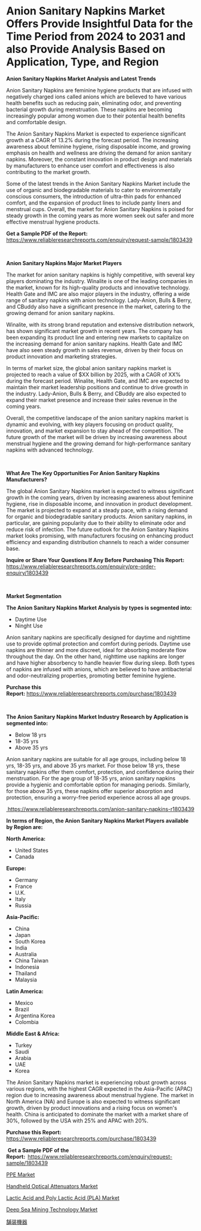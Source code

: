 <p><h1>Anion Sanitary Napkins Market Offers Provide Insightful Data for the Time Period from 2024 to 2031 and also Provide Analysis Based on Application, Type, and Region</h1></p><p><strong>Anion Sanitary Napkins Market Analysis and Latest Trends</strong></p>
<p><p>Anion Sanitary Napkins are feminine hygiene products that are infused with negatively charged ions called anions which are believed to have various health benefits such as reducing pain, eliminating odor, and preventing bacterial growth during menstruation. These napkins are becoming increasingly popular among women due to their potential health benefits and comfortable design.</p><p>The Anion Sanitary Napkins Market is expected to experience significant growth at a CAGR of 13.2% during the forecast period. The increasing awareness about feminine hygiene, rising disposable income, and growing emphasis on health and wellness are driving the demand for anion sanitary napkins. Moreover, the constant innovation in product design and materials by manufacturers to enhance user comfort and effectiveness is also contributing to the market growth.</p><p>Some of the latest trends in the Anion Sanitary Napkins Market include the use of organic and biodegradable materials to cater to environmentally conscious consumers, the introduction of ultra-thin pads for enhanced comfort, and the expansion of product lines to include panty liners and menstrual cups. Overall, the market for Anion Sanitary Napkins is poised for steady growth in the coming years as more women seek out safer and more effective menstrual hygiene products.</p></p>
<p><strong>Get a Sample PDF of the Report:&nbsp;</strong> <a href="https://www.reliableresearchreports.com/enquiry/request-sample/1803439">https://www.reliableresearchreports.com/enquiry/request-sample/1803439</a></p>
<p>&nbsp;</p>
<p><strong>Anion Sanitary Napkins Major Market Players</strong></p>
<p><p>The market for anion sanitary napkins is highly competitive, with several key players dominating the industry. Winalite is one of the leading companies in the market, known for its high-quality products and innovative technology. Health Gate and IMC are also major players in the industry, offering a wide range of sanitary napkins with anion technology. Lady-Anion, Bulls & Berry, and CBuddy also have a significant presence in the market, catering to the growing demand for anion sanitary napkins.</p><p>Winalite, with its strong brand reputation and extensive distribution network, has shown significant market growth in recent years. The company has been expanding its product line and entering new markets to capitalize on the increasing demand for anion sanitary napkins. Health Gate and IMC have also seen steady growth in sales revenue, driven by their focus on product innovation and marketing strategies.</p><p>In terms of market size, the global anion sanitary napkins market is projected to reach a value of $XX billion by 2025, with a CAGR of XX% during the forecast period. Winalite, Health Gate, and IMC are expected to maintain their market leadership positions and continue to drive growth in the industry. Lady-Anion, Bulls & Berry, and CBuddy are also expected to expand their market presence and increase their sales revenue in the coming years.</p><p>Overall, the competitive landscape of the anion sanitary napkins market is dynamic and evolving, with key players focusing on product quality, innovation, and market expansion to stay ahead of the competition. The future growth of the market will be driven by increasing awareness about menstrual hygiene and the growing demand for high-performance sanitary napkins with advanced technology.</p></p>
<p>&nbsp;</p>
<p><strong>What Are The Key Opportunities For Anion Sanitary Napkins Manufacturers?</strong></p>
<p><p>The global Anion Sanitary Napkins market is expected to witness significant growth in the coming years, driven by increasing awareness about feminine hygiene, rise in disposable income, and innovation in product development. The market is projected to expand at a steady pace, with a rising demand for organic and biodegradable sanitary products. Anion sanitary napkins, in particular, are gaining popularity due to their ability to eliminate odor and reduce risk of infection. The future outlook for the Anion Sanitary Napkins market looks promising, with manufacturers focusing on enhancing product efficiency and expanding distribution channels to reach a wider consumer base.</p></p>
<p><strong>Inquire or Share Your Questions If Any Before Purchasing This Report:</strong> <a href="https://www.reliableresearchreports.com/enquiry/pre-order-enquiry/1803439">https://www.reliableresearchreports.com/enquiry/pre-order-enquiry/1803439</a></p>
<p>&nbsp;</p>
<p><strong>Market Segmentation</strong></p>
<p><strong>The Anion Sanitary Napkins Market Analysis by types is segmented into:</strong></p>
<p><ul><li>Daytime Use</li><li>Ninght Use</li></ul></p>
<p><p>Anion sanitary napkins are specifically designed for daytime and nighttime use to provide optimal protection and comfort during periods. Daytime use napkins are thinner and more discreet, ideal for absorbing moderate flow throughout the day. On the other hand, nighttime use napkins are longer and have higher absorbency to handle heavier flow during sleep. Both types of napkins are infused with anions, which are believed to have antibacterial and odor-neutralizing properties, promoting better feminine hygiene.</p></p>
<p><strong>Purchase this Report:&nbsp;</strong><a href="https://www.reliableresearchreports.com/purchase/1803439">https://www.reliableresearchreports.com/purchase/1803439</a></p>
<p>&nbsp;</p>
<p><strong>The Anion Sanitary Napkins Market Industry Research by Application is segmented into:</strong></p>
<p><ul><li>Below 18 yrs</li><li>18-35 yrs</li><li>Above 35 yrs</li></ul></p>
<p><p>Anion sanitary napkins are suitable for all age groups, including below 18 yrs, 18-35 yrs, and above 35 yrs market. For those below 18 yrs, these sanitary napkins offer them comfort, protection, and confidence during their menstruation. For the age group of 18-35 yrs, anion sanitary napkins provide a hygienic and comfortable option for managing periods. Similarly, for those above 35 yrs, these napkins offer superior absorption and protection, ensuring a worry-free period experience across all age groups.</p></p>
<p><a href="https://www.reliableresearchreports.com/anion-sanitary-napkins-r1803439">&nbsp;https://www.reliableresearchreports.com/anion-sanitary-napkins-r1803439</a></p>
<p><strong>In terms of Region, the Anion Sanitary Napkins Market Players available by Region are:</strong></p>
<p>
    <p> <strong> North America: </strong>
        <ul>
            <li>United States</li>
            <li>Canada</li>
        </ul>
        </p> 
    <p> <strong> Europe: </strong>
        <ul>
            <li>Germany</li>
            <li>France</li>
            <li>U.K.</li>
            <li>Italy</li>
            <li>Russia</li>
        </ul>
        </p> 
    <p> <strong> Asia-Pacific: </strong>
        <ul>
            <li>China</li>
            <li>Japan</li>
            <li>South Korea</li>
            <li>India</li>
            <li>Australia</li>
            <li>China Taiwan</li>
            <li>Indonesia</li>
            <li>Thailand</li>
            <li>Malaysia</li>
        </ul>
        </p> 
    <p> <strong> Latin America: </strong>
        <ul>
            <li>Mexico</li>
            <li>Brazil</li>
            <li>Argentina Korea</li>
            <li>Colombia</li>
        </ul>
        </p> 
    <p> <strong> Middle East & Africa: </strong>
        <ul>
            <li>Turkey</li>
            <li>Saudi</li>
            <li>Arabia</li>
            <li>UAE</li>
            <li>Korea</li>
        </ul>
    </p>
    </p>
<p><p>The Anion Sanitary Napkins market is experiencing robust growth across various regions, with the highest CAGR expected in the Asia-Pacific (APAC) region due to increasing awareness about menstrual hygiene. The market in North America (NA) and Europe is also expected to witness significant growth, driven by product innovations and a rising focus on women's health. China is anticipated to dominate the market with a market share of 30%, followed by the USA with 25% and APAC with 20%.</p></p>
<p><strong>Purchase this Report: </strong><a href="https://www.reliableresearchreports.com/purchase/1803439">https://www.reliableresearchreports.com/purchase/1803439</a></p>
<p>&nbsp;<strong>Get a Sample PDF of the Report:&nbsp;&nbsp;</strong><a href="https://www.reliableresearchreports.com/enquiry/request-sample/1803439">https://www.reliableresearchreports.com/enquiry/request-sample/1803439</a></p>
<p><strong></strong></p>
<p><p><a href="https://issuu.com/reportprime-2/docs/ppe-market-size-2030.pptx">PPE Market</a></p><p><a href="https://github.com/abdulKoss1996/Market-Research-Report-List-1/blob/main/handheld-optical-attenuators-market.md">Handheld Optical Attenuators Market</a></p><p><a href="https://issuu.com/reportprime-2/docs/lactic-acid-and-poly-lactic-acid-pla-market-size-2">Lactic Acid and Poly Lactic Acid (PLA) Market</a></p><p><a href="https://www.linkedin.com/pulse/in-depth-analysis-global-deep-sea-mining-technology-market-scope-q3pwc">Deep Sea Mining Technology Market</a></p><p><a href="https://medium.com/@skylarreilly36/%E3%82%B0%E3%83%AD%E3%83%BC%E3%83%90%E3%83%AB%E3%81%AA%E8%88%97%E8%A3%85%E6%A9%9F%E5%99%A8%E5%B8%82%E5%A0%B4-%E8%A3%BD%E5%93%81%E3%82%BF%E3%82%A4%E3%83%97-%E6%A9%9F%E6%A2%B0%E5%BC%8F%E3%83%91%E3%83%BC%E3%83%90%E3%83%BC-%E6%B2%B9%E5%9C%A7%E3%83%91%E3%83%BC%E3%83%90%E3%83%BC-%E3%82%A8%E3%83%B3%E3%83%89%E3%83%A6%E3%83%BC%E3%82%B6%E3%83%BC-%E3%81%8A%E3%82%88%E3%81%B3%E5%9C%B0%E5%9F%9F%E3%81%AB%E7%84%A6%E7%82%B9%E3%82%92%E5%BD%93%E3%81%A6%E3%81%9F%E5%88%86%E6%9E%90%E3%81%A82024%E5%B9%B4%E3%81%8B%E3%82%892031%E5%B9%B4%E3%81%BE%E3%81%A7%E3%81%AE%E4%BA%88%E6%B8%AC-6e11efdb8825">舗装機器</a></p></p>
